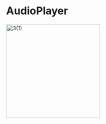 # AudioPlayer
<img width="253" alt="3(1)" src="https://user-images.githubusercontent.com/123885099/234776634-0971c76d-1576-42aa-bfc9-e03111e7296d.png">
